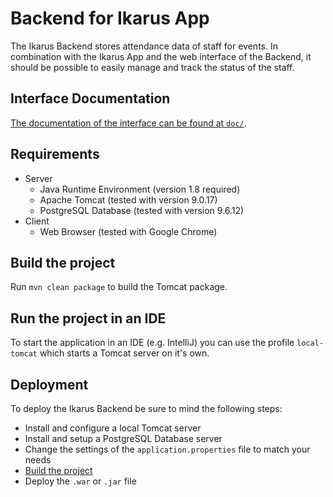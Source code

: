 # Backend for Ikarus App

The Ikarus Backend stores attendance data of staff for events.
In combination with the Ikarus App and the web interface of the Backend,
it should be possible to easily manage and track the status of the staff.

## Interface Documentation

[The documentation of the interface can be found at `doc/`](doc/index.md).

## Requirements

* Server
    * Java Runtime Environment (version 1.8 required)
    * Apache Tomcat (tested with version 9.0.17)
    * PostgreSQL Database (tested with version 9.6.12)
* Client
    * Web Browser (tested with Google Chrome)

## Build the project

Run `mvn clean package` to build the Tomcat package.

## Run the project in an IDE

To start the application in an IDE (e.g. IntelliJ) you can use the profile `local-tomcat`
which starts a Tomcat server on it's own.

## Deployment

To deploy the Ikarus Backend be sure to mind the following steps:

* Install and configure a local Tomcat server
* Install and setup a PostgreSQL Database server
* Change the settings of the `application.properties` file to match your needs
* [Build the project](#build-the-project)
* Deploy the `.war` or `.jar` file